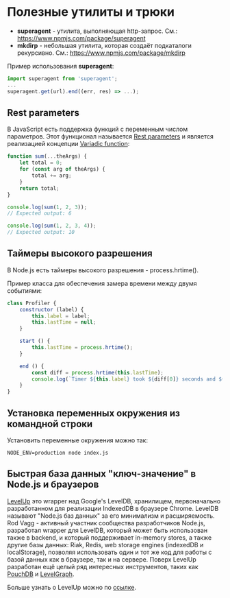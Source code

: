 # Полезные утилиты и трюки

- **superagent** - утилита, выполняющая http-запрос. См.: https://www.npmjs.com/package/superagent
- **mkdirp** - небольшая утилита, которая создаёт подкаталоги рекурсивно. См.: https://www.npmjs.com/package/mkdirp

Пример использования **superagent**:

```js
import superagent from 'superagent';
...
superagent.get(url).end((err, res) => ...);
```

## Rest parameters

В JavaScript есть поддержка функций с переменным числом параметров. Этот функционал называется [Rest parameters](https://developer.mozilla.org/en-US/docs/Web/JavaScript/Reference/Functions/rest_parameters) и является реализацией концепции [Variadic function](https://en.wikipedia.org/wiki/Variadic_function):

```js
function sum(...theArgs) {
    let total = 0;
    for (const arg of theArgs) {
        total += arg;
    }
    return total;
}

console.log(sum(1, 2, 3));
// Expected output: 6

console.log(sum(1, 2, 3, 4));
// Expected output: 10
```

## Таймеры высокого разрешения

В Node.js есть таймеры высокого разрешения - process.hrtime().

Пример класса для обеспечения замера времени между двумя событиями:

```js
class Profiler {
    constructor (label) {
        this.label = label;
        this.lastTime = null;
    }

    start () {
        this.lastTime = process.hrtime();
    }

    end () {
        const diff = process.hrtime(this.lastTime);
        console.log(`Timer ${this.label} took ${diff[0]} seconds and ${diff[1]} nanoseconds.`);
    }
}
```

## Установка переменных окружения из командной строки

Установить переменные окружения можно так:

```shell
NODE_ENV=production node index.js
```

## Быстрая база данных "ключ-значение" в Node.js и браузеров

[LevelUp](https://www.npmjs.com/package/levelup) это wrapper над Google's LevelDB, хранилищем, первоначально разработанном для реализации IndexedDB в браузере Chrome. LevelDB называют "Node.js баз данных" за его минимализм и расширяемость. Rod Vagg - активный участник сообщества разработчиков Node.js, разработал wrapper для LevelDB, который может быть использован также в backend, и который поддерживает in-memory stores, а также другие базы данных: Riak, Redis, web storage engines (indexedDB и localStorage), позволяя использовать один и тот же код для работы с базой данных как в браузере, так и на сервере. Поверх LevelUp разработан ещё целый ряд интересных инструментов, таких как [PouchDB](https://www.npmjs.com/package/pouchdb) и [LevelGraph](https://www.npmjs.com/package/levelgraph).

Больше узнать о LevelUp можно по [ссылке](https://github.com/Level/awesome).
